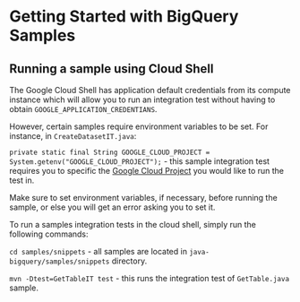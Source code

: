 # Getting Started with BigQuery Samples

## Running a sample using Cloud Shell

The Google Cloud Shell has application default credentials from its compute instance which will allow you to run an integration test without having to obtain `GOOGLE_APPLICATION_CREDENTIANS`.

However, certain samples require environment variables to be set. For instance, in `CreateDatasetIT.java`:

`private static final String GOOGLE_CLOUD_PROJECT = System.getenv("GOOGLE_CLOUD_PROJECT");` - this sample integration test requires you to specific the [Google Cloud Project](https://cloud.google.com/resource-manager/docs/creating-managing-projects) you would like to run the test in.

Make sure to set environment variables, if necessary, before running the sample, or else you will get an error asking you to set it.

To run a samples integration tests in the cloud shell, simply run the following commands:

`cd samples/snippets` - all samples are located in `java-bigquery/samples/snippets` directory.

`mvn -Dtest=GetTableIT test` - this runs the integration test of `GetTable.java` sample.